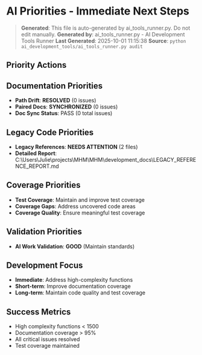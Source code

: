 # AI Priorities - Immediate Next Steps

> **Generated**: This file is auto-generated by ai_tools_runner.py. Do not edit manually.
> **Generated by**: ai_tools_runner.py - AI Development Tools Runner
> **Last Generated**: 2025-10-01 11:15:38
> **Source**: `python ai_development_tools/ai_tools_runner.py audit`

## Priority Actions
## Documentation Priorities
- **Path Drift**: **RESOLVED** (0 issues)
- **Paired Docs**: **SYNCHRONIZED** (0 issues)
- **Doc Sync Status**: PASS (0 total issues)

## Legacy Code Priorities
- **Legacy References**: **NEEDS ATTENTION** (2 files)
- **Detailed Report**: C:\Users\Julie\projects\MHM\MHM\development_docs\LEGACY_REFERENCE_REPORT.md

## Coverage Priorities
- **Test Coverage**: Maintain and improve test coverage
- **Coverage Gaps**: Address uncovered code areas
- **Coverage Quality**: Ensure meaningful test coverage

## Validation Priorities
- **AI Work Validation**: **GOOD** (Maintain standards)

## Development Focus
- **Immediate**: Address high-complexity functions
- **Short-term**: Improve documentation coverage
- **Long-term**: Maintain code quality and test coverage

## Success Metrics
- High complexity functions < 1500
- Documentation coverage > 95%
- All critical issues resolved
- Test coverage maintained
